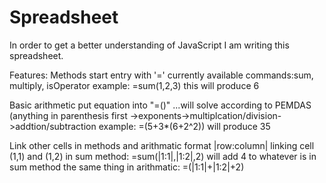 # Spreadsheet
In order to get a better understanding of JavaScript I am writing this spreadsheet.

Features:
Methods
start entry with '='
currently available commands:sum, multiply, isOperator
  example: =sum(1,2,3)
    this will produce 6

Basic arithmetic
put equation into "=()" ...will solve according to PEMDAS (anything in parenthesis first ->exponents->multiplcation/division->addtion/subtraction
  example: =(5+3*(6+2^2))
    will produce 35

Link other cells in methods and arithmatic
  format |row:column|
    linking cell (1,1) and (1,2) in sum method: =sum(|1:1|,|1:2|,2)
      will add 4 to whatever is in sum method
    the same thing in arithmatic: =(|1:1|+|1:2|+2)
